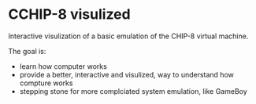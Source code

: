 # CCHIP-8 visulized

Interactive visulization of a basic emulation of the CHIP-8 virtual machine.

The goal is:

- learn how computer works
- provide a better, interactive and visulized, way to understand how compture works
- stepping stone for more complciated system emulation, like GameBoy
